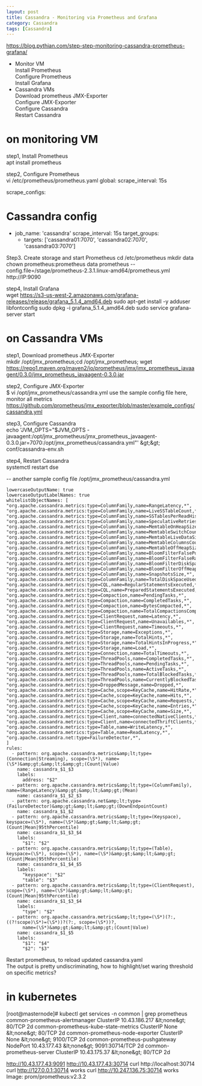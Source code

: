 ```yaml
---
layout: post
title: Cassandra - Monitoring via Prometheus and Grafana 
category: Cassandra
tags: [Cassandra]
---
```

https://blog.pythian.com/step-step-monitoring-cassandra-prometheus-grafana/

+ Monitor VM  
Install Prometheus  
Configure Prometheus  
Install Grafana  
+ Cassandra VMs  
Download prometheus JMX-Exporter  
Configure JMX-Exporter  
Configure Cassandra  
Restart Cassandra  

# on monitoring VM   
step1, Install Prometheus  
apt install prometheus 

step2, Configure Prometheus  
vi /etc/prometheus/prometheus.yaml
global:
  scrape_interval: 15s
 
scrape_configs:
# Cassandra config
  - job_name: 'cassandra'
    scrape_interval: 15s
    target_groups:
      - targets: ['cassandra01:7070', 'cassandra02:7070', 'cassandra03:7070']

Step3. Create storage and start Prometheus
cd /etc/prometheus
mkdir data
chown prometheus:prometheus data
prometheus --config.file=/stage/prometheus-2.3.1.linux-amd64/prometheus.yml
http://IP:9090 

	  
step4, Install Grafana  
wget https://s3-us-west-2.amazonaws.com/grafana-releases/release/grafana_5.1.4_amd64.deb
sudo apt-get install -y adduser libfontconfig
sudo dpkg -i grafana_5.1.4_amd64.deb
sudo service grafana-server start

# on Cassandra VMs  
step1, Download prometheus JMX-Exporter  
mkdir /opt/jmx_prometheus;cd /opt/jmx_prometheus;
wget https://repo1.maven.org/maven2/io/prometheus/jmx/jmx_prometheus_javaagent/0.3.0/jmx_prometheus_javaagent-0.3.0.jar

step2, Configure JMX-Exporter  
$ vi /opt/jmx_prometheus/cassandra.yml
use the sample config file here, monitor all metrics 
https://github.com/prometheus/jmx_exporter/blob/master/example_configs/cassandra.yml

step3, Configure Cassandra  
echo 'JVM_OPTS="$JVM_OPTS -javaagent:/opt/jmx_prometheus/jmx_prometheus_javaagent-0.3.0.jar=7070:/opt/jmx_prometheus/cassandra.yml"' &amp;gt;&amp;gt; conf/cassandra-env.sh

step4, Restart Cassandra  
systemctl restart dse 

-- another sample config file  /opt/jmx_prometheus/cassandra.yml  
```
lowercaseOutputName: true
lowercaseOutputLabelNames: true
whitelistObjectNames: [
"org.apache.cassandra.metrics:type=ColumnFamily,name=RangeLatency,*",
"org.apache.cassandra.metrics:type=ColumnFamily,name=LiveSSTableCount,*",
"org.apache.cassandra.metrics:type=ColumnFamily,name=SSTablesPerReadHistogram,*",
"org.apache.cassandra.metrics:type=ColumnFamily,name=SpeculativeRetries,*",
"org.apache.cassandra.metrics:type=ColumnFamily,name=MemtableOnHeapSize,*",
"org.apache.cassandra.metrics:type=ColumnFamily,name=MemtableSwitchCount,*",
"org.apache.cassandra.metrics:type=ColumnFamily,name=MemtableLiveDataSize,*",
"org.apache.cassandra.metrics:type=ColumnFamily,name=MemtableColumnsCount,*",
"org.apache.cassandra.metrics:type=ColumnFamily,name=MemtableOffHeapSize,*",
"org.apache.cassandra.metrics:type=ColumnFamily,name=BloomFilterFalsePositives,*",
"org.apache.cassandra.metrics:type=ColumnFamily,name=BloomFilterFalseRatio,*",
"org.apache.cassandra.metrics:type=ColumnFamily,name=BloomFilterDiskSpaceUsed,*",
"org.apache.cassandra.metrics:type=ColumnFamily,name=BloomFilterOffHeapMemoryUsed,*",
"org.apache.cassandra.metrics:type=ColumnFamily,name=SnapshotsSize,*",
"org.apache.cassandra.metrics:type=ColumnFamily,name=TotalDiskSpaceUsed,*",
"org.apache.cassandra.metrics:type=CQL,name=RegularStatementsExecuted,*",
"org.apache.cassandra.metrics:type=CQL,name=PreparedStatementsExecuted,*",
"org.apache.cassandra.metrics:type=Compaction,name=PendingTasks,*",
"org.apache.cassandra.metrics:type=Compaction,name=CompletedTasks,*",
"org.apache.cassandra.metrics:type=Compaction,name=BytesCompacted,*",
"org.apache.cassandra.metrics:type=Compaction,name=TotalCompactionsCompleted,*",
"org.apache.cassandra.metrics:type=ClientRequest,name=Latency,*",
"org.apache.cassandra.metrics:type=ClientRequest,name=Unavailables,*",
"org.apache.cassandra.metrics:type=ClientRequest,name=Timeouts,*",
"org.apache.cassandra.metrics:type=Storage,name=Exceptions,*",
"org.apache.cassandra.metrics:type=Storage,name=TotalHints,*",
"org.apache.cassandra.metrics:type=Storage,name=TotalHintsInProgress,*",
"org.apache.cassandra.metrics:type=Storage,name=Load,*",
"org.apache.cassandra.metrics:type=Connection,name=TotalTimeouts,*",
"org.apache.cassandra.metrics:type=ThreadPools,name=CompletedTasks,*",
"org.apache.cassandra.metrics:type=ThreadPools,name=PendingTasks,*",
"org.apache.cassandra.metrics:type=ThreadPools,name=ActiveTasks,*",
"org.apache.cassandra.metrics:type=ThreadPools,name=TotalBlockedTasks,*",
"org.apache.cassandra.metrics:type=ThreadPools,name=CurrentlyBlockedTasks,*",
"org.apache.cassandra.metrics:type=DroppedMessage,name=Dropped,*",
"org.apache.cassandra.metrics:type=Cache,scope=KeyCache,name=HitRate,*",
"org.apache.cassandra.metrics:type=Cache,scope=KeyCache,name=Hits,*",
"org.apache.cassandra.metrics:type=Cache,scope=KeyCache,name=Requests,*",
"org.apache.cassandra.metrics:type=Cache,scope=KeyCache,name=Entries,*",
"org.apache.cassandra.metrics:type=Cache,scope=KeyCache,name=Size,*",
"org.apache.cassandra.metrics:type=Client,name=connectedNativeClients,*",
"org.apache.cassandra.metrics:type=Client,name=connectedThriftClients,*",
"org.apache.cassandra.metrics:type=Table,name=WriteLatency,*",
"org.apache.cassandra.metrics:type=Table,name=ReadLatency,*",
"org.apache.cassandra.net:type=FailureDetector,*",
]
rules:
  - pattern: org.apache.cassandra.metrics&amp;lt;type=(Connection|Streaming), scope=(\S*), name=(\S*)&amp;gt;&amp;lt;&amp;gt;(Count|Value)
    name: cassandra_$1_$3
    labels:
      address: "$2"
  - pattern: org.apache.cassandra.metrics&amp;lt;type=(ColumnFamily), name=(RangeLatency)&amp;gt;&amp;lt;&amp;gt;(Mean)
    name: cassandra_$1_$2_$3
  - pattern: org.apache.cassandra.net&amp;lt;type=(FailureDetector)&amp;gt;&amp;lt;&amp;gt;(DownEndpointCount)
    name: cassandra_$1_$2
  - pattern: org.apache.cassandra.metrics&amp;lt;type=(Keyspace), keyspace=(\S*), name=(\S*)&amp;gt;&amp;lt;&amp;gt;(Count|Mean|95thPercentile)
    name: cassandra_$1_$3_$4
    labels:
      "$1": "$2"
  - pattern: org.apache.cassandra.metrics&amp;lt;type=(Table), keyspace=(\S*), scope=(\S*), name=(\S*)&amp;gt;&amp;lt;&amp;gt;(Count|Mean|95thPercentile)
    name: cassandra_$1_$4_$5
    labels:
      "keyspace": "$2"
      "table": "$3"
  - pattern: org.apache.cassandra.metrics&amp;lt;type=(ClientRequest), scope=(\S*), name=(\S*)&amp;gt;&amp;lt;&amp;gt;(Count|Mean|95thPercentile)
    name: cassandra_$1_$3_$4
    labels:
      "type": "$2"
  - pattern: org.apache.cassandra.metrics&amp;lt;type=(\S*)(?:, ((?!scope)\S*)=(\S*))?(?:, scope=(\S*))?,
      name=(\S*)&amp;gt;&amp;lt;&amp;gt;(Count|Value)
    name: cassandra_$1_$5
    labels:
      "$1": "$4"
      "$2": "$3"
```
Restart prometheus, to reload updated cassandra.yaml   
The output is pretty undiscriminating, how to highlight/set waring threshold on specific metrics?   

# in kubernetes 
[root@masternode]# kubectl get services -n common | grep prometheus
common-prometheus-alertmanager         ClusterIP   10.43.186.217   &amp;lt;none&amp;gt;        80/TCP           2d
common-prometheus-kube-state-metrics   ClusterIP   None            &amp;lt;none&amp;gt;        80/TCP           2d
common-prometheus-node-exporter        ClusterIP   None            &amp;lt;none&amp;gt;        9100/TCP         2d
common-prometheus-pushgateway          NodePort    10.43.177.43    &amp;lt;none&amp;gt;        9091:30714/TCP   2d
common-prometheus-server               ClusterIP   10.43.175.37    &amp;lt;none&amp;gt;        80/TCP           2d

http://10.43.177.43:9091 
http://10.43.177.43:30714 
curl http://localhost:30714 
curl http://127.0.0.1:30714  works 
curl http://10.247.136.75:30714 works 
Image:         prom/prometheus:v2.3.2




